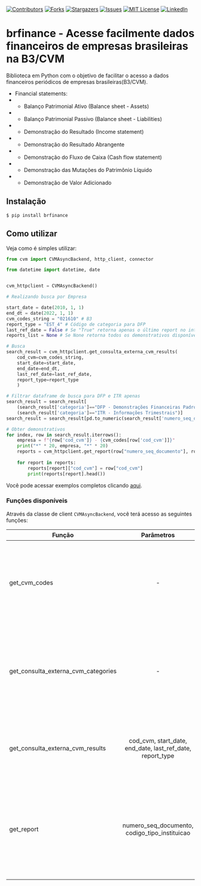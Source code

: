 [![Contributors][contributors-shield]][contributors-url]
[![Forks][forks-shield]][forks-url]
[![Stargazers][stars-shield]][stars-url]
[![Issues][issues-shield]][issues-url]
[![MIT License][license-shield]][license-url]
[![LinkedIn][linkedin-shield]][linkedin-url]

# brfinance - Acesse facilmente dados financeiros de empresas brasileiras na B3/CVM
Biblioteca em Python com o objetivo de facilitar o acesso a dados financeiros periódicos de empresas brasileiras(B3/CVM).
* Financial statements:
* * Balanço Patrimonial Ativo (Balance sheet - Assets)
* * Balanço Patrimonial Passivo (Balance sheet - Liabilities)
* * Demonstração do Resultado  (Income statement)
* * Demonstração do Resultado Abrangente
* * Demonstração do Fluxo de Caixa (Cash flow statement)
* * Demonstração das Mutações do Patrimônio Líquido
* * Demonstração de Valor Adicionado

<!-- ![image](https://i.imgur.com/TBpVWm3.png) -->

## Instalação
```
$ pip install brfinance
```

## Como utilizar
Veja como é simples utilizar:
```python
from cvm import CVMAsyncBackend, http_client, connector

from datetime import datetime, date


cvm_httpclient = CVMAsyncBackend()

# Realizando busca por Empresa

start_date = date(2010, 1, 1)
end_dt = date(2022, 1, 1)
cvm_codes_string = "021610" # B3
report_type = "EST_4" # Código de categoria para DFP
last_ref_date = False # Se "True" retorna apenas o último report no intervalo de datas
reports_list = None # Se None retorna todos os demonstrativos disponíveis.

# Busca
search_result = cvm_httpclient.get_consulta_externa_cvm_results(
    cod_cvm=cvm_codes_string,
    start_date=start_date,
    end_date=end_dt,
    last_ref_date=last_ref_date,
    report_type=report_type
    )

# Filtrar dataframe de busca para DFP e ITR apenas
search_result = search_result[
    (search_result['categoria']=="DFP - Demonstrações Financeiras Padronizadas") |
    (search_result['categoria']=="ITR - Informações Trimestrais")]
search_result = search_result[pd.to_numeric(search_result['numero_seq_documento'], errors='coerce').notnull()]

# Obter demonstrativos
for index, row in search_result.iterrows():
    empresa = f"{row['cod_cvm']} - {cvm_codes[row['cod_cvm']]}"
    print("*" * 20, empresa, "*" * 20)
    reports = cvm_httpclient.get_report(row["numero_seq_documento"], row["codigo_tipo_instituicao"], reports_list=reports_list)
    
    for report in reports:
        reports[report]["cod_cvm"] = row["cod_cvm"]
        print(reports[report].head())
```
Você pode acessar exemplos completos clicando [aqui](https://github.com/eudesrodrigo/brFinance/tree/master/examples).


### Funções disponíveis

Através da classe de client `CVMAsyncBackend`, você terá acesso as seguintes funções:

| Função        |  Parâmetros          | Descrição  |
| ------------- |:-------------:| -----|
| get_cvm_codes      | - | Obtém os códigos cvm disponíveis para todas as empresas. Retorna um dicionário com o código CVM de chave e o nome da empresa. |
| get_consulta_externa_cvm_categories      | - |   Obtém os códigos para as categorias de busca disponíveis, dentre elas "DFP", "ITR", etc. Retorna um dicionário com o código da busca e a descrição. |
| get_consulta_externa_cvm_results | cod_cvm, start_date, end_date, last_ref_date, report_type | Obtém o resultado da busca para os dados informados. Retorna um dataframe com os resultados.|
| get_report | numero_seq_documento, codigo_tipo_instituicao | Utilizado para obter todos os demonstrativos de uma empresa na CVM. Retorna um dicionário com os nomes e os valores dos demonstrativos em um dataframe. |

<!-- MARKDOWN LINKS & IMAGES -->
<!-- https://www.markdownguide.org/basic-syntax/#reference-style-links -->
[contributors-shield]: https://img.shields.io/github/contributors/eudesrodrigo/brFinance.svg?style=for-the-badge
[contributors-url]: https://github.com/othneildrew/brFinance/graphs/contributors
[forks-shield]: https://img.shields.io/github/forks/eudesrodrigo/brFinance.svg?style=for-the-badge
[forks-url]: https://github.com/othneildrew/brFinance/network/members
[stars-shield]: https://img.shields.io/github/stars/eudesrodrigo/brFinance.svg?style=for-the-badge
[stars-url]: https://github.com/othneildrew/brFinance/stargazers
[issues-shield]: https://img.shields.io/github/issues/eudesrodrigo/brFinance.svg?style=for-the-badge
[issues-url]: https://github.com/othneildrew/brFinance/issues
[license-shield]: https://img.shields.io/github/license/eudesrodrigo/brFinance.svg?style=for-the-badge
[license-url]: https://github.com/eudesrodrigo/brFinance/blob/master/LICENSE
[linkedin-shield]: https://img.shields.io/badge/-LinkedIn-black.svg?style=for-the-badge&logo=linkedin&colorB=555
[linkedin-url]: https://linkedin.com/in/eudesrodrigo
